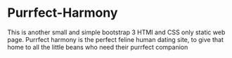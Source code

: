 # Purrfect-Harmony
This is another small and simple bootstrap 3 HTMI and CSS only static web page. Purrfect harmony is the perfect feline human dating site, to give that home to all the little beans who need their purrfect companion
